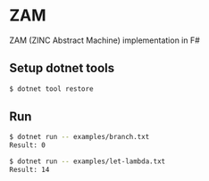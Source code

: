 # ZAM

ZAM (ZINC Abstract Machine) implementation in F#

## Setup dotnet tools

```bash
$ dotnet tool restore
```

## Run

```bash
$ dotnet run -- examples/branch.txt
Result: 0

$ dotnet run -- examples/let-lambda.txt
Result: 14
```
